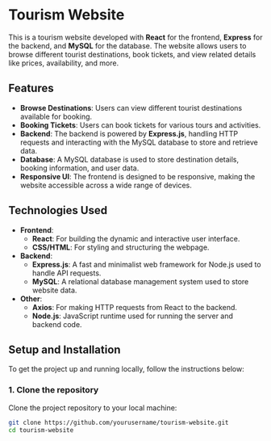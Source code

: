 # Tourism Website

This is a tourism website developed with **React** for the frontend, **Express** for the backend, and **MySQL** for the database. The website allows users to browse different tourist destinations, book tickets, and view related details like prices, availability, and more.

## Features

- **Browse Destinations**: Users can view different tourist destinations available for booking.
- **Booking Tickets**: Users can book tickets for various tours and activities.
- **Backend**: The backend is powered by **Express.js**, handling HTTP requests and interacting with the MySQL database to store and retrieve data.
- **Database**: A MySQL database is used to store destination details, booking information, and user data.
- **Responsive UI**: The frontend is designed to be responsive, making the website accessible across a wide range of devices.

## Technologies Used

- **Frontend**:
  - **React**: For building the dynamic and interactive user interface.
  - **CSS/HTML**: For styling and structuring the webpage.
- **Backend**:
  - **Express.js**: A fast and minimalist web framework for Node.js used to handle API requests.
  - **MySQL**: A relational database management system used to store website data.
- **Other**:
  - **Axios**: For making HTTP requests from React to the backend.
  - **Node.js**: JavaScript runtime used for running the server and backend code.

## Setup and Installation

To get the project up and running locally, follow the instructions below:

### 1. Clone the repository
Clone the project repository to your local machine:
```bash
git clone https://github.com/yourusername/tourism-website.git
cd tourism-website
